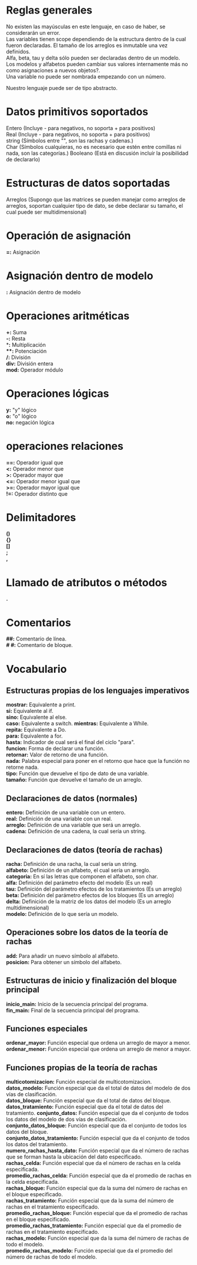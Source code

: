 # Reglas generales
No existen las mayúsculas en este lenguaje, en caso de haber, se considerarán un error.  
Las variables tienen scope dependiendo de la estructura dentro de la cual fueron declaradas.
El tamaño de los arreglos es inmutable una vez definidos.  
Alfa, beta, tau y delta sólo pueden ser declaradas dentro de un modelo.  
Los modelos y alfabetos pueden cambiar sus valores internamente más no como asignaciones a nuevos objetos?.  
Una variable no puede ser nombrada empezando con un número.  

Nuestro lenguaje puede ser de tipo abstracto.  

# Datos primitivos soportados
Entero (Incluye - para negativos, no soporta + para positivos)  
Real (Incluye - para negativos, no soporta + para positivos)  
string (Símbolos entre "", son las rachas y cadenas.)  
Char (Símbolos cualquieras, no es necesario que estén entre comillas ni nada, son las categorías.)
Booleano (Está en discusión incluír la posibilidad de declararlo)  

# Estructuras de datos soportadas
Arreglos (Supongo que las matrices se pueden manejar como arreglos de arreglos, soportan cualquier tipo de dato, se debe declarar su tamaño, el cual puede ser multidimensional)  

# Operación de asignación
**=:** Asignación  

# Asignación dentro de modelo
**:** Asignación dentro de modelo

# Operaciones aritméticas
**+:** Suma  
**-:** Resta  
***:** Multiplicación  
**\*\*:** Potenciación  
**/:** División  
**div:** División entera  
**mod:** Operador módulo  

# Operaciones lógicas
**y:** "y" lógico  
**o:** "o" lógico  
**no:** negación lógica  

# operaciones relaciones
**==:** Operador igual que  
**<:** Operador menor que  
**>:** Operador mayor que  
**<=:** Operador menor igual que  
**>=:** Operador mayor igual que  
**!=:** Operador distinto que  

# Delimitadores
**()**  
**{}**  
**[]**  
**;**  
**,**  

# Llamado de atributos o métodos
**.**

# Comentarios
**##:** Comentario de línea.  
**# #:** Comentario de bloque.  

# Vocabulario

## Estructuras propias de los lenguajes imperativos
**mostrar:** Equivalente a print.  
**si:** Equivalente al if.  
**sino:** Equivalente al else.  
**caso:** Equivalente a switch. 
**mientras:** Equivalente a While.  
**repita:** Equivalente a Do.  
**para:** Equivalente a for.  
**hasta:** Indicador de cual será el final del ciclo "para".  
**funcion:** Forma de declarar una función.  
**retornar:** Valor de retorno de una función.  
**nada:** Palabra especial para poner en el retorno que hace que la función no retorne nada.  
**tipo:** Función que devuelve el tipo de dato de una variable.  
**tamaño:** Función que devuelve el tamaño de un arreglo.

## Declaraciones de datos (normales)
**entero:** Definición de una variable con un entero.  
**real:** Definición de una variable con un real.  
**arreglo:** Definición de una variable que será un arreglo.  
**cadena:** Definición de una cadena, la cual sería un string.  

## Declaraciones de datos (teoría de rachas)
**racha:** Definición de una racha, la cual sería un string.  
**alfabeto:** Definición de un alfabeto, el cual sería un arreglo.  
**categoria:** En sí las letras que componen el alfabeto, son char.  
**alfa:** Definición del parámetro efecto del modelo (Es un real)  
**tau:** Definición del parámetro efectos de los tratamientos (Es un arreglo)  
**beta:** Definición del parámetro efectos de los bloques (Es un arreglo)  
**delta:** Definición de la matriz de los datos del modelo (Es un arreglo multidimensional)  
**modelo:** Definición de lo que sería un modelo.  

## Operaciones sobre los datos de la teoría de rachas
**add:** Para añadir un nuevo símbolo al alfabeto.  
**posicion:** Para obtener un símbolo del alfabeto.  

## Estructuras de inicio y finalización del bloque principal
**inicio_main:** Inicio de la secuencia principal del programa.  
**fin_main:** Final de la secuencia principal del programa.  

## Funciones especiales
**ordenar_mayor:** Función especial que ordena un arreglo de mayor a menor.  
**ordenar_menor:** Función especial que ordena un arreglo de menor a mayor.  


## Funciones propias de la teoría de rachas
**multicotomizacion:** Función especial de multicotomizacion.  
**datos_modelo:** Función especial que da el total de datos del modelo de dos vías de clasificación.  
**datos_bloque:** Función especial que da el total de datos del bloque.  
**datos_tratamiento:** Función especial que da el total de datos del tratamiento.
**conjunto_datos:** Función especial que da el conjunto de todos los datos del modelo de dos vías de clasificación.  
**conjunto_datos_bloque:** Función especial que da el conjunto de todos los datos del bloque.  
**conjunto_datos_tratamiento:** Función especial que da el conjunto de todos los datos del tratamiento.  
**numero_rachas_hasta_dato:** Función especial que da el número de rachas que se forman hasta la ubicación del dato especificado.  
**rachas_celda:** Función especial que da el número de rachas en la celda especificada.  
**promedio_rachas_celda:** Función especial que da el promedio de rachas en la celda especificada.  
**rachas_bloque:** Función especial que da la suma del número de rachas en el bloque especificado.  
**rachas_tratamiento:** Función especial que da la suma del número de rachas en el tratamiento especificado.  
**promedio_rachas_bloque:** Función especial que da el promedio de rachas en el bloque especificado.  
**promedio_rachas_tratamiento:** Función especial que da el promedio de rachas en el tratamiento especificado.  
**rachas_modelo:** Función especial que da la suma del número de rachas de todo el modelo.  
**promedio_rachas_modelo:** Función especial que da el promedio del número de rachas de todo el modelo.  
